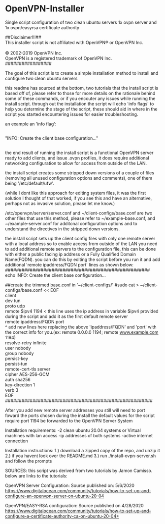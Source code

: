 # OpenVPN-Installer
Single script configuration of two clean ubuntu servers 1x ovpn server and 1x ovpn/easyrsa certificate authority

##Disclaimer!!!##\
This installer script is not affiliated with OpenVPN® or OpenVPN Inc.\
\
© 2002-2019 OpenVPN Inc.\
OpenVPN is a registered trademark of OpenVPN  Inc.\
#################

The goal of this script is to create a simple installation method to install and configure two clean ubuntu servers

this readme has sourced at the bottom, two tutorials that the install script is based off of, please refer to those
for more details on the rationale behind some of these commands, or if you encouter any issues while running the 
install script. through out the installation the script will echo 'info flags' to help you determine the stage of 
the script, these should aid in where in the script you started encountering issues for easier troubleshooting.

an example an 'info flag':
##
"INFO: Create the client base configuration..."
##
the end result of running the install script is a functional OpenVPN server ready to add clients, and issue .ovpn profiles,
it does require additional networking configuration to allow for access from outside of the LAN.

the install script creates some stripped down versions of a couple of files (removing all unused configuration options and 
comments), one of them being '/etc/default/ufw'.

(while I dont like this approach for editing system files, it was the first solution I thought of that worked,
if you see this and have an alternative, perhaps not as invasive solution, please let me know.)

  /etc/openvpn/server/server.conf and ~/client-configs/base.conf are two other files that use this method, please refer
to ~/example-base.conf, and ~/example-server.conf for additonal configuration options and to understand the 
directives in the stripped down versions.

the install script sets up the client config files with only one remote server with a local address so to enable access from 
outside of the LAN you need to add additional remote servers to the configuration file, this can be done with either
a public facing ip address or a Fully Qualified Domain Name(FQDN). you can do this by editing the script before you
run it and add additional 'remote ipaddress/FQDN port' lines as shown below:
#####################################################
echo INFO: Create the client base configuration...

##create the trimmed base.conf in '~/client-configs/'
#sudo cat > ~/client-configs/base.conf << EOF\
client\
dev tun\
proto udp\
remote $ipv4 1194 < this line uses the ip address in variable $ipv4 provided during the script and add it as the first default remote server\
remote ipaddress/FQDN port\
^ add new lines here replacing the above 'ipaddress/FQDN' and 'port' with the correct info for you.(ex: remote 0.0.0.0 1194; remote www.example.com 1194)\
resolve-retry infinite\
user nobody\
group nobody\
persist-key\
persist-tun\
remote-cert-tls server\
cipher AES-256-GCM\
auth sha256\
key-direction 1\
verb 3\
EOF\
######################################################

After you add new remote server addresses you still will need to port foward the ports chosen during the install
the default values for the script require port 1194 be forwarded to the OpenVPN Server System

Installation requirements:
  -2 clean ubuntu 20.04 systems or Virtual machines with lan access
  -ip addresses of both systems
  -active internet connection
  
Installation instructions:
 1.) download a zipped copy of the repo, and unzip it
 2.) if you havent look over the README.md
 3.) run ./install-ovpn-server.sh and follow the prompts

SOURCES:
  this script was derived from two tutorials by Jamon Camisso.
below are links to the tutorials:

OpenVPN Server Configuration:
Source published on: 5/6/2020
https://www.digitalocean.com/community/tutorials/how-to-set-up-and-configure-an-openvpn-server-on-ubuntu-20-04

OpenVPN/EASY-RSA configuration:
Source published on 4/28/2020
https://www.digitalocean.com/community/tutorials/how-to-set-up-and-configure-a-certificate-authority-ca-on-ubuntu-20-04+

